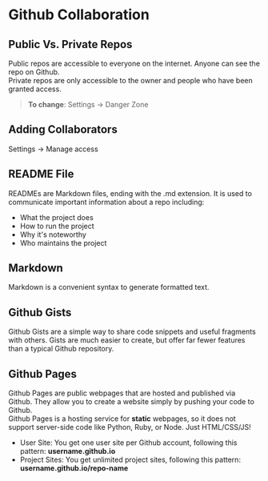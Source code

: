 # Github Collaboration

## Public Vs. Private Repos
Public repos are accessible to everyone on the internet. Anyone can see the repo on Github.<br>
Private repos are only accessible to the owner and people who have been granted access.<br>
> **To change**: Settings -> Danger Zone

## Adding Collaborators
Settings -> Manage access

## README File
READMEs are Markdown files, ending with the .md extension.
It is used to communicate important information about a repo including:
+ What the project does
+ How to run the project
+ Why it's noteworthy
+ Who maintains the project

## Markdown
Markdown is a convenient syntax to generate formatted text.

## Github Gists
Github Gists are a simple way to share code snippets and useful fragments with others. Gists are much easier to create, but offer far fewer features than a typical Github repository.

## Github Pages
Github Pages are public webpages that are hosted and published via Github. They allow you to create a website simply by pushing your code to Github.<br>
Github Pages is a hosting service for **static** webpages, so it does not support server-side code like Python, Ruby, or Node. Just HTML/CSS/JS!
- User Site: You get one user site per Github account, following this pattern: **username.github.io**
- Project Sites: You get unlimited project sites, following this pattern: **username.github.io/repo-name**
